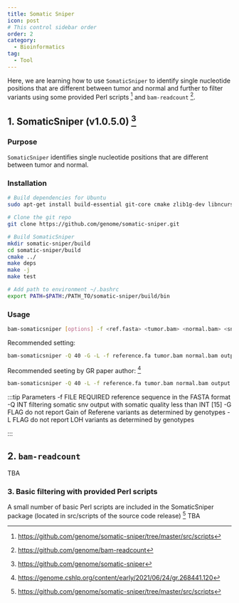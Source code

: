 ```yaml
---
title: Somatic Sniper
icon: post
# This control sidebar order
order: 2
category:
  - Bioinformatics
tag:
  - Tool
---
```


Here, we are learning how to use `SomaticSniper` to identify single nucleotide positions that are different between tumor and normal and further to filter variants using some provided Perl scripts [^perl] and `bam-readcount` [^bam-readcount].

## 1. SomaticSniper (v1.0.5.0) [^SomaticSniper]
### Purpose
`SomaticSniper` identifies single nucleotide positions that are different between tumor and normal.

### Installation
```sh
# Build dependencies for Ubuntu
sudo apt-get install build-essential git-core cmake zlib1g-dev libncurses-dev

# Clone the git repo
git clone https://github.com/genome/somatic-sniper.git

# Build SomaticSniper
mkdir somatic-sniper/build
cd somatic-sniper/build
cmake ../
make deps
make -j
make test

# Add path to environment ~/.bashrc
export PATH=$PATH:/PATH_TO/somatic-sniper/build/bin
```
### Usage
```sh
bam-somaticsniper [options] -f <ref.fasta> <tumor.bam> <normal.bam> <snv_output_file>
```
Recommended setting:
```sh
bam-somaticsniper -Q 40 -G -L -f reference.fa tumor.bam normal.bam output.txt
```

Recommended seeting by GR paper author: [^GR]
```sh
bam-somaticsniper -Q 40 -L -f reference.fa tumor.bam normal.bam output.txt
```

:::tip Parameters
-f   FILE REQUIRED reference sequence in the FASTA format
-Q  INT filtering somatic snv output with somatic quality less than INT [15]
-G FLAG do not report Gain of Referene variants as determined by genotypes
-L FLAG do not report LOH variants as determined by genotypes

:::

## 2. `bam-readcount`
TBA
### 3. Basic filtering with provided Perl scripts

A small number of basic Perl scripts are included in the SomaticSniper package (located in src/scripts of the source code release) [^perl]
TBA


[^SomaticSniper]:https://github.com/genome/somatic-sniper
[^GR]:https://genome.cshlp.org/content/early/2021/06/24/gr.268441.120
[^perl]:https://github.com/genome/somatic-sniper/tree/master/src/scripts
[^bam-readcount]:https://github.com/genome/bam-readcount